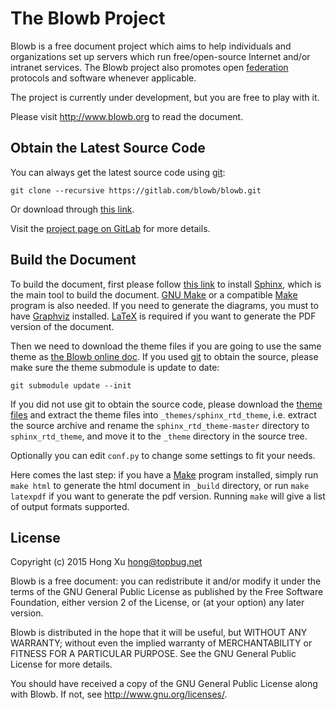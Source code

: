 # The Blowb Project

Blowb is a free document project which aims to help individuals and organizations set up servers
which run free/open-source Internet and/or intranet services. The Blowb project also promotes open
[federation](https://en.wikipedia.org/wiki/Federation_(information_technology)) protocols and
software whenever applicable.

The project is currently under development, but you are free to play with it.

Please visit http://www.blowb.org to read the document.

## Obtain the Latest Source Code

You can always get the latest source code using [git][]:

    git clone --recursive https://gitlab.com/blowb/blowb.git

Or download through [this link](https://gitlab.com/blowb/blowb/repository/archive.tar.gz).

Visit the [project page on GitLab](https://gitlab.com/blowb/blowb) for more details.

## Build the Document

To build the document, first please follow [this link](http://sphinx-doc.org/install.html) to
install [Sphinx][], which is the main tool to build the document. [GNU Make][] or a compatible
[Make][] program is also needed. If you need to generate the diagrams, you must to have [Graphviz][]
installed. [LaTeX][] is required if you want to generate the PDF version of the document.

Then we need to download the theme files if you are going to use the same theme as
[the Blowb online doc](http://docs.blowb.org). If you used [git][] to obtain the source, please make
sure the theme submodule is update to date:

    git submodule update --init

If you did not use git to obtain the source code, please download the
[theme files](https://github.com/snide/sphinx_rtd_theme/archive/master.tar.gz) and extract the theme
files into `_themes/sphinx_rtd_theme`, i.e. extract the source archive and rename the
`sphinx_rtd_theme-master` directory to `sphinx_rtd_theme`, and move it to the `_theme` directory in
the source tree.

Optionally you can edit `conf.py` to change some settings to fit your needs.

Here comes the last step: if you have a [Make][] program installed, simply run `make html` to
generate the html document in `_build` directory, or run `make latexpdf` if you want to generate the
pdf version. Running `make` will give a list of output formats supported.

## License

Copyright (c) 2015 Hong Xu <hong@topbug.net>

Blowb is a free document: you can redistribute it and/or modify it under the terms of the GNU
General Public License as published by the Free Software Foundation, either version 2 of the
License, or (at your option) any later version.

Blowb is distributed in the hope that it will be useful, but WITHOUT ANY WARRANTY; without even the
implied warranty of MERCHANTABILITY or FITNESS FOR A PARTICULAR PURPOSE.  See the GNU General Public
License for more details.

You should have received a copy of the GNU General Public License along with Blowb.  If not, see
<http://www.gnu.org/licenses/>.

[git]: http://git-scm.com
[GNU Make]: https://www.gnu.org/software/make/
[Graphviz]: http://www.graphviz.org/
[LaTeX]: http://latex-project.org/ftp.html
[Make]: https://en.wikipedia.org/wiki/Make_(software)
[Sphinx]: http://sphinx-doc.org/
